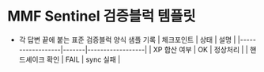 # MMF Sentinel 검증블럭 템플릿

- 각 답변 끝에 붙는 표준 검증블럭 양식 샘플 기록
| 체크포인트       | 상태  | 설명             |
|------------------|-------|------------------|
| XP 합산 여부     | OK    | 정상처리        |
| 핸드셰이크 확인  | FAIL  | sync 실패       |
